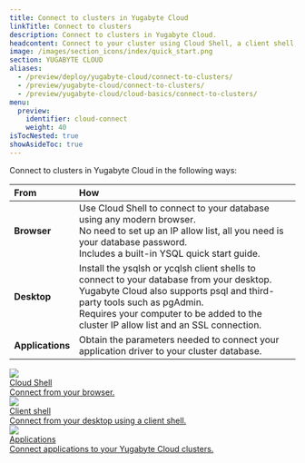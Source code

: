 ```yaml
---
title: Connect to clusters in Yugabyte Cloud
linkTitle: Connect to clusters
description: Connect to clusters in Yugabyte Cloud.
headcontent: Connect to your cluster using Cloud Shell, a client shell, and from applications.
image: /images/section_icons/index/quick_start.png
section: YUGABYTE CLOUD
aliases:
  - /preview/deploy/yugabyte-cloud/connect-to-clusters/
  - /preview/yugabyte-cloud/connect-to-clusters/
  - /preview/yugabyte-cloud/cloud-basics/connect-to-clusters/
menu:
  preview:
    identifier: cloud-connect
    weight: 40
isTocNested: true
showAsideToc: true
---
```


Connect to clusters in Yugabyte Cloud in the following ways:

| From | How |
| :--- | :--- |
| **Browser** | Use Cloud Shell to connect to your database using any modern browser.<br>No need to set up an IP allow list, all you need is your database password.<br>Includes a built-in YSQL quick start guide. |
| **Desktop** | Install the ysqlsh or ycqlsh client shells to connect to your database from your desktop.<br>Yugabyte Cloud also supports psql and third-party tools such as pgAdmin.<br>Requires your computer to be added to the cluster IP allow list and an SSL connection. |
| **Applications** | Obtain the parameters needed to connect your application driver to your cluster database. |

<div class="row">

  <div class="col-12 col-md-6 col-lg-12 col-xl-6">
    <a class="section-link icon-offset" href="connect-cloud-shell/">
      <div class="head">
        <img class="icon" src="/images/section_icons/explore/cloud_native.png" aria-hidden="true" />
        <div class="title">Cloud Shell</div>
      </div>
      <div class="body">
        Connect from your browser.
      </div>
    </a>
  </div>

  <div class="col-12 col-md-6 col-lg-12 col-xl-6">
    <a class="section-link icon-offset" href="connect-client-shell/">
      <div class="head">
        <img class="icon" src="/images/section_icons/index/develop.png" aria-hidden="true" />
        <div class="title">Client shell</div>
      </div>
      <div class="body">
        Connect from your desktop using a client shell.
      </div>
    </a>
  </div>

  <div class="col-12 col-md-6 col-lg-12 col-xl-6">
    <a class="section-link icon-offset" href="connect-applications/">
      <div class="head">
        <img class="icon" src="/images/section_icons/develop/real-world-apps.png" aria-hidden="true" />
        <div class="title">Applications</div>
      </div>
      <div class="body">
        Connect applications to your Yugabyte Cloud clusters.
      </div>
    </a>
  </div>

</div>
